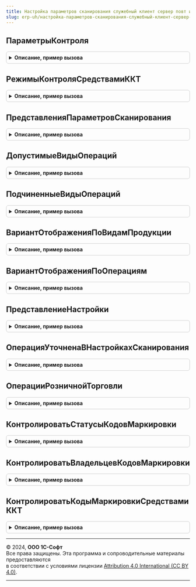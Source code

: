 ```yaml
---
title: Настройка параметров сканирования служебный клиент сервер повт исп
slug: erp-uh/настройка-параметров-сканирования-служебный-клиент-сервер-повт-исп
---
```



## ПараметрыКонтроля
<details style="margin: 1em 0; padding: 0.5em; border: 1px solid #ccc; border-radius: 6px;">

<summary style="font-weight: bold; cursor: pointer;">Описание, пример вызова</summary>

```bsl

// Перечисление параметров настроек контроля кодов маркировки.
//
// Возвращаемое значение:
//  Структура - Параметры контроля:
//    * ПараметрыКонтроляСтатусов - Произвольный - параметры контроля статусов,
//    * ПараметрыКонтроляВладельцев - Произвольный - параметры контроля владельцев,
//    * ПараметрыИгнорированияПроверкиККТ -Произвольный - параметры контроля ККТ.
Функция ПараметрыКонтроля() Экспорт
```

Пример вызова
```bsl
Результат = НастройкаПараметровСканированияСлужебныйКлиентСерверПовтИсп.ПараметрыКонтроля() 
```
</details>

## РежимыКонтроляСредствамиККТ
<details style="margin: 1em 0; padding: 0.5em; border: 1px solid #ccc; border-radius: 6px;">

<summary style="font-weight: bold; cursor: pointer;">Описание, пример вызова</summary>

```bsl

Функция РежимыКонтроляСредствамиККТ() Экспорт
```

Пример вызова
```bsl
Результат = НастройкаПараметровСканированияСлужебныйКлиентСерверПовтИсп.РежимыКонтроляСредствамиККТ() 
```
</details>

## ПредставленияПараметровСканирования
<details style="margin: 1em 0; padding: 0.5em; border: 1px solid #ccc; border-radius: 6px;">

<summary style="font-weight: bold; cursor: pointer;">Описание, пример вызова</summary>

```bsl

// Представления настроек параметров сканирования для отображения пользователю.
//
// Возвращаемое значение:
// 	Соответствие - Представление параметров сканирования.
Функция ПредставленияПараметровСканирования() Экспорт
```

Пример вызова
```bsl
Результат = НастройкаПараметровСканированияСлужебныйКлиентСерверПовтИсп.ПредставленияПараметровСканирования() 
```
</details>

## ДопустимыеВидыОпераций
<details style="margin: 1em 0; padding: 0.5em; border: 1px solid #ccc; border-radius: 6px;">

<summary style="font-weight: bold; cursor: pointer;">Описание, пример вызова</summary>

```bsl

// Допустимые виды операций для настройки исключений.
//
// Параметры:
//  ПараметрКонтроля - Строка,Неопределено - см. ПараметрыКонтроля.
// Возвращаемое значение:
// 	СписокЗначений Из  ПеречислениеСсылка.ВидыОперацийИСМП - Значение и представление допустимых видов операций.
Функция ДопустимыеВидыОпераций(ПараметрКонтроля = Неопределено) Экспорт
```

Пример вызова
```bsl
Результат = НастройкаПараметровСканированияСлужебныйКлиентСерверПовтИсп.ДопустимыеВидыОпераций(ПараметрКонтроля);
```
</details>

## ПодчиненныеВидыОпераций
<details style="margin: 1em 0; padding: 0.5em; border: 1px solid #ccc; border-radius: 6px;">

<summary style="font-weight: bold; cursor: pointer;">Описание, пример вызова</summary>

```bsl

// Определение зависимостей видов операций от допустимых для настройки исключений видов операций.
//
// Возвращаемое значение:
// 	Соответствие Из ПеречислениеСсылка.ВидыОперацийИСМП - соответствие виду операции, который не указан в допустимых видах операции.
Функция ПодчиненныеВидыОпераций() Экспорт
```

Пример вызова
```bsl
Результат = НастройкаПараметровСканированияСлужебныйКлиентСерверПовтИсп.ПодчиненныеВидыОпераций() 
```
</details>

## ВариантОтображенияПоВидамПродукции
<details style="margin: 1em 0; padding: 0.5em; border: 1px solid #ccc; border-radius: 6px;">

<summary style="font-weight: bold; cursor: pointer;">Описание, пример вызова</summary>

```bsl

// Предопределенное значение отображения по товарным группам.
//
// Возвращаемое значение:
// 	Строка - Идентификатор значения.
Функция ВариантОтображенияПоВидамПродукции() Экспорт
```

Пример вызова
```bsl
Результат = НастройкаПараметровСканированияСлужебныйКлиентСерверПовтИсп.ВариантОтображенияПоВидамПродукции() 
```
</details>

## ВариантОтображенияПоОперациям
<details style="margin: 1em 0; padding: 0.5em; border: 1px solid #ccc; border-radius: 6px;">

<summary style="font-weight: bold; cursor: pointer;">Описание, пример вызова</summary>

```bsl

// Предопределенное значение отображения по видам операции.
//
// Возвращаемое значение:
// 	Строка - Идентификатор значения
Функция ВариантОтображенияПоОперациям() Экспорт
```

Пример вызова
```bsl
Результат = НастройкаПараметровСканированияСлужебныйКлиентСерверПовтИсп.ВариантОтображенияПоОперациям() 
```
</details>

## ПредставлениеНастройки
<details style="margin: 1em 0; padding: 0.5em; border: 1px solid #ccc; border-radius: 6px;">

<summary style="font-weight: bold; cursor: pointer;">Описание, пример вызова</summary>

```bsl

// Описание
//
// Параметры:
// 	НастройкаЗначение - ПеречислениеСсылка.ВидыПродукцииИС, ПеречислениеСсылка.ВидыОперацийИСМП - Настройка.
// Возвращаемое значение:
// 	Строка - Представление
Функция ПредставлениеНастройки(НастройкаЗначение) Экспорт
```

Пример вызова
```bsl
Результат = НастройкаПараметровСканированияСлужебныйКлиентСерверПовтИсп.ПредставлениеНастройки(НастройкаЗначение) 
```
</details>

## ОперацияУточненаВНастройкахСканирования
<details style="margin: 1em 0; padding: 0.5em; border: 1px solid #ccc; border-radius: 6px;">

<summary style="font-weight: bold; cursor: pointer;">Описание, пример вызова</summary>

```bsl

// Описание
//
// Параметры:
// 	ВидПродукции - ПеречислениеСсылка.ВидыПродукцииИС - Вид продукции.
// 	ВидОперации - ПеречислениеСсылка.ВидыОперацийИСМП - Вид операции.
// 	ИмяПараметраКонтроля - Строка - Идентификатор параметра контроля.
// Возвращаемое значение:
// 	Булево - Признак исключения операции.
Функция ОперацияУточненаВНастройкахСканирования(ВидПродукции, ВидОперации, ИмяПараметраКонтроля) Экспорт
```

Пример вызова
```bsl
Результат = НастройкаПараметровСканированияСлужебныйКлиентСерверПовтИсп.ОперацияУточненаВНастройкахСканирования(ВидПродукции, ВидОперации, ИмяПараметраКонтроля) 
```
</details>

## ОперацииРозничнойТорговли
<details style="margin: 1em 0; padding: 0.5em; border: 1px solid #ccc; border-radius: 6px;">

<summary style="font-weight: bold; cursor: pointer;">Описание, пример вызова</summary>

```bsl

// Виды розничных операций.
//
// Возвращаемое значение:
// 	Массив из ПеречислениеСсылка.ВидыОперацийИСМП - Виды розничных операций.
Функция ОперацииРозничнойТорговли() Экспорт
```

Пример вызова
```bsl
Результат = НастройкаПараметровСканированияСлужебныйКлиентСерверПовтИсп.ОперацииРозничнойТорговли() 
```
</details>

## КонтролироватьСтатусыКодовМаркировки
<details style="margin: 1em 0; padding: 0.5em; border: 1px solid #ccc; border-radius: 6px;">

<summary style="font-weight: bold; cursor: pointer;">Описание, пример вызова</summary>

```bsl

// Определяет необходимость контроля статусов кодов маркировки для вида операции по товарной группе.
//
// Параметры:
//  ВидПродукции - ПеречислениеСсылка.ВидыПродукцииИС  - Вид продукции.
//  ВидОперации  - ПеречислениеСсылка.ВидыОперацийИСМП - Вид операции.
//  ТребуетсяПроверкаСредствамиККТ - Булево  - в зависимости от флага проверяется контроль статусов с учетом или
//   без учета разрешительного режима. Если Ложь, то проверяются исключения, если Истина - контроль всегда.
//
// Возвращаемое значение:
//  Булево - Контролировать статусы кодов маркировки.
Функция КонтролироватьСтатусыКодовМаркировки(ВидПродукции, ВидОперации, ТребуетсяПроверкаСредствамиККТ = Истина) Экспорт
```

Пример вызова
```bsl
Результат = НастройкаПараметровСканированияСлужебныйКлиентСерверПовтИсп.КонтролироватьСтатусыКодовМаркировки(ВидПродукции, ВидОперации, ТребуетсяПроверкаСредствамиККТ);
```
</details>

## КонтролироватьВладельцевКодовМаркировки
<details style="margin: 1em 0; padding: 0.5em; border: 1px solid #ccc; border-radius: 6px;">

<summary style="font-weight: bold; cursor: pointer;">Описание, пример вызова</summary>

```bsl

// Определяет необходимость контроля владельцев кодов маркировки для вида опреации по товарной группе.
//
// Параметры:
//  ВидПродукции - ПеречислениеСсылка.ВидыПродукцииИС  - Вид продукции.
//  ВидОперации  - ПеречислениеСсылка.ВидыОперацийИСМП - Вид операции.
//
// Возвращаемое значение:
//  Булево - Контролировать владельцев кодов маркировки.
Функция КонтролироватьВладельцевКодовМаркировки(ВидПродукции, ВидОперации) Экспорт
```

Пример вызова
```bsl
Результат = НастройкаПараметровСканированияСлужебныйКлиентСерверПовтИсп.КонтролироватьВладельцевКодовМаркировки(ВидПродукции, ВидОперации) 
```
</details>

## КонтролироватьКодыМаркировкиСредствамиККТ
<details style="margin: 1em 0; padding: 0.5em; border: 1px solid #ccc; border-radius: 6px;">

<summary style="font-weight: bold; cursor: pointer;">Описание, пример вызова</summary>

```bsl

// Определяет необходимость контроля кодов маркировки средствами ККТ для вида опреации по товарной группе.
//
// Параметры:
//  ВидПродукции - ПеречислениеСсылка.ВидыПродукцииИС  - Вид продукции.
//  ВидОперации  - ПеречислениеСсылка.ВидыОперацийИСМП - Вид операции.
//
// Возвращаемое значение:
//  Булево - Контролировать коды маркировки средствами ККТ.
Функция КонтролироватьКодыМаркировкиСредствамиККТ(ВидПродукции, ВидОперации) Экспорт
```

Пример вызова
```bsl
Результат = НастройкаПараметровСканированияСлужебныйКлиентСерверПовтИсп.КонтролироватьКодыМаркировкиСредствамиККТ(ВидПродукции, ВидОперации) 
```
</details>

---

© 2024, **ООО 1С-Софт**  
Все права защищены. Эта программа и сопроводительные материалы предоставляются  
в соответствии с условиями лицензии [Attribution 4.0 International (CC BY 4.0)](https://creativecommons.org/licenses/by/4.0/legalcode).

---

